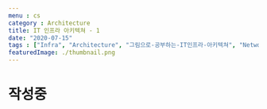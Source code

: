 ```yaml
---
menu : cs
category : Architecture
title: IT 인프라 아키텍쳐 - 1
date: "2020-07-15"
tags : ["Infra", "Architecture", "그림으로-공부하는-IT인프라-아키텍쳐", "Network"]
featuredImage: ./thumbnail.png
---
```


# 작성중